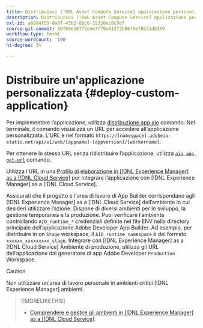 ```yaml
---
title: Distribuisci [!DNL Asset Compute Service] applicazione personalizzata
description: Distribuisci [!DNL Asset Compute Service] applicazione personalizzata.
exl-id: a68d4f59-8a8f-43b2-8bc6-19320ac8c9ef
source-git-commit: 50f69e16772cee7f79a812f2b86f0ef0221db369
workflow-type: tm+mt
source-wordcount: '190'
ht-degree: 3%

---
```


# Distribuire un&#39;applicazione personalizzata {#deploy-custom-application}

Per implementare l’applicazione, utilizza [distribuzione app aio](https://github.com/adobe/aio-cli#aio-appdeploy) comando. Nel terminale, il comando visualizza un URL per accedere all’applicazione personalizzata. L’URL è nel formato `https://[namespace].adobeio-static.net/api/v1/web/[appname]-[appversion]/[workername]`.

Per ottenere lo stesso URL senza ridistribuire l’applicazione, utilizza [`aio app get-url`](https://github.com/adobe/aio-cli#aio-app-get-url-action) comando.

Utilizza l’URL in una [Profilo di elaborazione in [!DNL Experience Manager] as a [!DNL Cloud Service]](https://experienceleague.adobe.com/docs/experience-manager-cloud-service/assets/manage/asset-microservices-configure-and-use.html?lang=it) per integrare l’applicazione con [!DNL Experience Manager] as a [!DNL Cloud Service].

Assicurati che il progetto e l&#39;area di lavoro di App Builder corrispondano agli [!DNL Experience Manager] as a [!DNL Cloud Service] dell’ambiente in cui desideri utilizzare l’azione. Dispone di diversi ambienti per lo sviluppo, la gestione temporanea e la produzione. Puoi verificare l’ambiente controllando `AIO_runtime_*` credenziali definite nel file ENV nella directory principale dell’applicazione Adobe Developer App Builder. Ad esempio, per distribuire in un `Stage` workspace, il `AIO_runtime_namespace` è del formato `xxxxxx_xxxxxxxxx_stage`. Integrare con [!DNL Experience Manager] as a [!DNL Cloud Service] Ambiente di produzione, utilizza gli URL dell’applicazione dal generatore di app Adobe Developer `Production` Workspace.

>[!CAUTION]
>
>Non utilizzare un&#39;area di lavoro personale in ambienti critici [!DNL Experience Manager] ambienti.

>[!MORELIKETHIS]
>
>* [Comprendere e gestire gli ambienti in [!DNL Experience Manager] as a [!DNL Cloud Service]](https://experienceleague.adobe.com/docs/experience-manager-cloud-service/implementing/using-cloud-manager/manage-environments.html).

